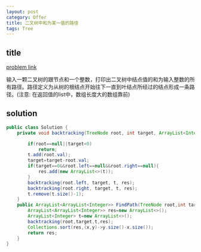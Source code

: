 ```yaml
---
layout: post
category: Offer
title: 二叉树中和为某一值的路径
tags: Tree
---
```


## title
[problem link](https://www.nowcoder.com/practice/b736e784e3e34731af99065031301bca?tpId=13&tqId=11177&tPage=2&rp=1&ru=%2Fta%2Fcoding-interviews&qru=%2Fta%2Fcoding-interviews%2Fquestion-ranking)

输入一颗二叉树的跟节点和一个整数，打印出二叉树中结点值的和为输入整数的所有路径。路径定义为从树的根结点开始往下一直到叶结点所经过的结点形成一条路径。(注意: 在返回值的list中，数组长度大的数组靠前)

## solution


```java
public class Solution {
    private void backtracking(TreeNode root, int target, ArrayList<Integer> t, ArrayList<ArrayList<Integer>> res){

        if(root==null||target<0)
            return;
        t.add(root.val);
        target=target-root.val;
        if(target==0&&root.left==null&&root.right==null){
            res.add(new ArrayList<>(t));
        }
        backtracking(root.left, target, t, res);
        backtracking(root.right, target, t, res);
        t.remove(t.size()-1);
    }
    public ArrayList<ArrayList<Integer>> FindPath(TreeNode root,int target) {
        ArrayList<ArrayList<Integer>> res=new ArrayList<>();
        ArrayList<Integer> t=new ArrayList<>();
        backtracking(root,target,t,res);
        Collections.sort(res,(x,y)->y.size()-x.size());
        return res;
    }
}

```